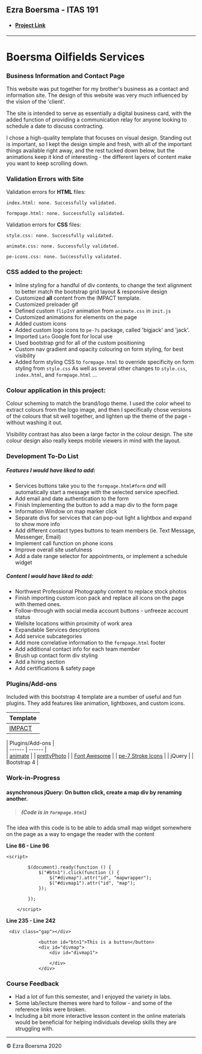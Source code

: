 ## Ezra Boersma - ITAS 191 #


- #### [Project Link](https://dev.itas.ca/~ezra.boersma/ITAS191/191_finalproject_ezra.boersma/index.html) # 

  
***
# Boersma Oilfields Services  # 
### Business Information and Contact Page #



This website was put together for my brother's business as a contact and information site. 
The design of this website was very much influenced by the vision of the 'client'.

The site is intended to serve as essentially a digital business card, with the added function of providing a communication relay for anyone looking to schedule a date to discuss contracting.

I chose a high-quality template that focuses on visual design. Standing out is important, so I kept the design simple and fresh, with all of the important things available right away, and the rest tucked down below, but the animations keep it kind of interesting - the different layers of content make you want to keep scrolling down.



### Validation Errors with Site #    
  

Validation errors for **HTML** files:
```
index.html: none. Successfully validated.
```
```
formpage.html: none. Successfully validated.
```


Validation errors for **CSS** files:

```
style.css: none. Successfully validated.
```
```
animate.css: none. Successfully validated.
```
```
pe-icons.css: none. Successfully validated.
```  




### CSS added to the project: #
- Inline styling for a handful of div contents, to change the text alignment to better match the bootstrap grid layout & responsive design
- Customized **all** content from the IMPACT template.
- Customized preloader gif
- Defined custom `flipInY` animation from `animate.css` in `init.js`
- Customized animations for elements on the page
- Added custom icons
- Added custom logo icons to `pe-7s` package, called 'bigjack' and 'jack'.
- Imported `Lato` Google font for local use
- Used bootstrap grid for all of the custom positioning
- Custom nav gradient and opacity colouring on form styling, for best visibility
- Added form styling CSS to `formpage.html` to override specificity on form styling from `style.css`
As well as several other changes to `style.css`, `index.html`, and `formpage.html` ...




### Colour application in this project:
 Colour scheming to match the brand/logo theme. I used the color wheel to extract colours from the logo image, and then I specifically  chose versions of the colours that sit well together, and lighten up the theme of the page - without washing it out.

 Visibility contrast has also been a large factor in the colour design. The site colour design also really keeps mobile viewers in mind with the layout.
   


### Development To-Do List

##### Features I would have liked to add: 

- Services buttons take you to the `formpage.html#form` *and* will automatically start a message with the selected service specified.
- Add email and date authentication to the form
- Finish Implementing the button to add a map div to the form page
- Information Window on map marker click
- Separate divs for services that can pop-out light a lightbox and expand to show more info
- Add different contact types buttons to team members (ie. Text Message, Messenger, Email)
- Implement call function on phone icons
- Improve overall site usefulness
- Add a date range selector for appointments, or implement a schedule widget




##### Content I would have liked to add:

- Northwest Professional Photography content to replace stock photos
- Finish importing custom icon pack and replace all icons on the page with themed ones.
- Follow-through with social media account buttons - unfreeze account status
- Wellsite locations within proximity of work area
- Expandable Services descriptions
- Add service subcategories
- Add more correlative information to the `formpage.html` footer
- Add additional contact info for each team member
- Brush up contact form div styling
- Add a hiring section
- Add certifications & safety page



### Plugins/Add-ons

Included with this bootstrap 4 template are a number of useful and fun plugins.
They add features like animation, lightboxes, and custom icons.

| Template |  
| ------ |  
| [IMPACT](https://templatemag.com/impact/) |

| Plugins/Add-ons |  
| ------ |  ------ |  
| [animate](http://daneden.me/animate) |
| [prettyPhoto](https://www.no-margin-for-errors.com/projects/prettyphoto-jquery-lightbox-clone/) |
| [Font Awesome](https://fontawesome.com/icons?d=gallery) | 
| [pe-7 Stroke Icons](https://themes-pixeden.com/font-demos/7-stroke/) |
| jQuery | 
| Bootstrap 4 |



### Work-in-Progress

#### asynchronous jQuery: On button click, create a map div by renaming another. 
>##### (Code is in `formpage.html`)


 The idea with this code is to be able to adda small map widget somewhere on the page as a way to engage the reader with the content


**Line 86 - Line 96**
```
<script>
       
        $(document).ready(function () {
            $("#btn1").click(function () {
                $("#divmap").attr("id", "mapwrapper");
                $("#divmap1").attr("id", "map");
            });

        });

    </script>
```


**Line 235 - Line 242** 
```
 <div class="gap"></div>

            <button id="btn1">This is a button</button>
            <div id="divmap">
                <div id="divmap1">

                </div>
            </div> 

```



### Course Feedback

- Had a lot of fun this semester, and I enjoyed the variety in labs.
- Some lab/lecture themes were hard to follow - and some of the reference links were broken.
- Including a bit more interactive lesson content in the online materials would be beneficial for helping individuals develop skills they are struggling with.



* * * 
&copy; Ezra Boersma 2020

